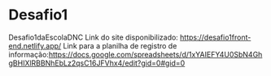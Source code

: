 # Desafio1
Desafio1daEscolaDNC
Link do site disponibilizado: https://desafio1front-end.netlify.app/
Link para a planilha de registro de informação:https://docs.google.com/spreadsheets/d/1xYAIEFY4U0SbN4GhgBHIXlRBBNhEbLz2qsC16JFVhx4/edit?gid=0#gid=0
